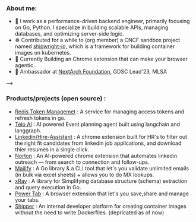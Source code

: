 <!-- ![download](https://user-images.githubusercontent.com/86051118/219541058-2333a156-367a-4a4a-83d7-082176d96d96.png) -->
<!--
<div>
<img align="center" src="https://i.imgur.com/4ASafy0.png">
</div>

<h3 align="center">
  &nbsp;&nbsp;&nbsp;&nbsp;&nbsp;&nbsp;&nbsp;Welcome to my profile
  <img src="https://media.giphy.com/media/hvRJCLFzcasrR4ia7z/giphy.gif" width="28">
</h3>


<!-- Typing SVG by DenverCoder1 - https://github.com/DenverCoder1/readme-typing-svg -->
<!--
<p align="center">
<!--   <a href="https://github.com/DenverCoder1/readme-typing-svg"> -->
 <!--   <img src="https://readme-typing-svg.herokuapp.com?color=E22FE4&width=380&height=45&lines=Open-Source+Enthusiast;Always+Learning+New+Things;Empowering+Others;Nice+To+Meet+You+...&center=true"></a>

<!--  </p> 
<!-- Badges template - https://github.com/badges/shields -->

### About me:

- 🔧 I work as a performance-driven backend engineer, primarily focusing on Go, Python. I specialize in building scalable APIs, managing databases, and optimizing server-side logic.
- ☸️ Contributed for a while to (org member) a CNCF sandbox project named [shipwright-io](https://shipwright.io/), which is a framework for building container images on kubernetes.
- 🚀 Currently Building an Chrome extension that can make your browser agentic.
- 🚩 Ambassador at [NextArch Foundation](https://nextarch.io/), GDSC Lead'23, MLSA


-->
### Products/projects (open source) :
- [Redis Token Managemet](https://github.com/Adarsh-jaiss/redis-token-management-system) : A service for managing access tokens and refresh tokens in go.
- [Telo AI](https://www.telohive.com/) : AI powered Event planning agent built using langchain and langgraph.
- [Linkedin/Hire-Assistant](https://github.com/Adarsh-jaiss/linkedin-applicant-automation) : A chrome extension built for HR's to filter out the right fit candidates from linkedin job applications, and download thier resumes in a single click.
- [Norton](https://norton-ext.vercel.app/) : An AI-powered chrome extension that automates linkedin outreach — from search to connection and follow-ups.
- [Mailify](https://pkg.go.dev/github.com/adarsh-jaiss/mailify) : A Go library & a CLI tool that let's you validate unlimited emails (in bulk via excel sheets) + allows you to do MX lookups.
- [xRay](https://pkg.go.dev/github.com/thesaas-company/xray) : A library for Simplifying database structure (schema) extraction and query execution in Go.
- [Power Tab](https://powertab.vercel.app/) : A browser extension that let's you save,share and manage your tabs.
- [Shipper](https://shipper-ui-gamma.vercel.app/) : An internal developer platform for creating container images without the need to write Dockerfiles. (depricated as of now)


